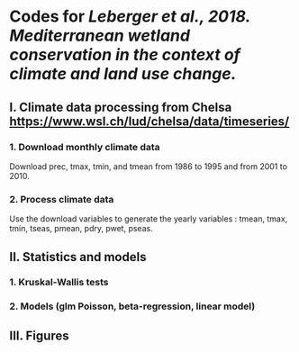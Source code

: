 # Codes for *Leberger et al., 2018. Mediterranean wetland conservation in the context of climate and land use change.*

## I. Climate data processing from Chelsa https://www.wsl.ch/lud/chelsa/data/timeseries/

### 1. Download monthly climate data
Download prec, tmax, tmin, and tmean from 1986 to 1995 and from 2001 to 2010.

### 2. Process climate data
Use the download variables to generate the yearly variables : tmean, tmax, tmin, tseas, pmean, pdry, pwet, pseas.

## II. Statistics and models

### 1. Kruskal-Wallis tests

### 2. Models (glm Poisson, beta-regression, linear model)

## III. Figures
